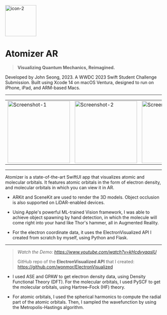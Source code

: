 <img width="100" alt="icon-2" src="https://user-images.githubusercontent.com/35755386/235810046-56828de6-5edf-4000-a3cb-d1bfc94b91b1.png">

# Atomizer AR

> **Visualizing Quantum Mechanics, Reimagined.**

Developed by John Seong, 2023. A WWDC 2023 Swift Student Challenge Submission.
Built using Xcode 14 on macOS Ventura, designed to run on iPhone, iPad, and ARM-based Macs.

---

<table><tr>

<td valign="center"><img width="200" alt="Screenshot-1" src="https://github.com/wonmor/wonmor/assets/35755386/d579ca34-5b00-48dc-9f85-6499ec1c1ce5"></td>

<td valign="center"><img width="200" alt="Screenshot-2" src="https://github.com/wonmor/wonmor/assets/35755386/40cf5a27-95cb-4d44-bc2a-bdf5a934e241"></td>
  
  <td valign="center"><img width="200" alt="Screenshot-3" src="https://github.com/wonmor/wonmor/assets/35755386/3e8890a1-e14c-4cb0-84bb-686339c590b0"></td>
  
  <td valign="center"><img width="200" alt="Screenshot-4" src="https://github.com/wonmor/wonmor/assets/35755386/6ff53efb-ea4c-462f-80de-b9b6157ea7f5"></td>
  
  <td valign="center"><img width="200" alt="Screenshot-5" src="https://github.com/wonmor/wonmor/assets/35755386/a2c4b9f8-9690-4460-b576-beb427763ab0"></td>
  
  <td valign="center"><img width="200" alt="Screenshot-6" src="https://github.com/wonmor/wonmor/assets/35755386/440ff984-0c2a-4b0b-89b5-68fe6d81fbbf"></td>

</tr></table>

---

Atomizer is a state-of-the-art SwiftUI app that visualizes atomic and molecular orbitals.
It features atomic orbitals in the form of electron density, and molecular orbitals in which you can view it in AR.

- ARKit and SceneKit are used to render the 3D models. Object occlusion is also supported on LiDAR-enabled devices.

- Using Apple's powerful ML-trained Vision framework, I was able to achieve object spawning by hand detection,
in which the molecule will come right into your hand like Thor's hammer, all in Augmented Reality.

- For the electron coordinate data, it uses the ElectronVisualized API I created from scratch by myself, using Python and Flask.

---

> *Watch the Demo: https://www.youtube.com/watch?v=kHcdvyaqslU*
> 
> GitHub repo of the **ElectronVisualized API** that I created:
> https://github.com/wonmor/ElectronVisualized

- I used ASE and GPAW to get electron density data, using Density Functional Theory (DFT).
For the molecular orbitals, I used PySCF to get the molecular orbitals, using Hartree–Fock (HF) theory.

- For atomic orbitals, I used the spherical harmonics to compute the radial part of the atomic orbitals.
Then, I sampled the wavefunction by using the Metropolis-Hastings algorithm.
